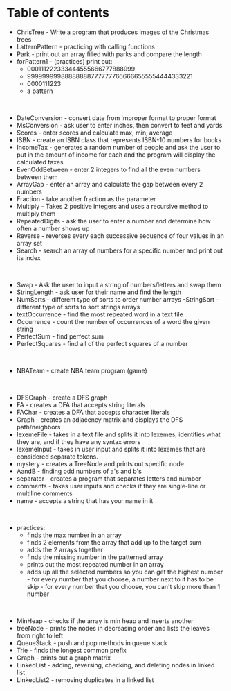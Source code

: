 # Table of contents

- ChrisTree - Write a program that produces images of the Christmas trees
- LatternPattern - practicing with calling functions
- Park - print out an array filled with parks and compare the length
- forPattern1 - (practices) print out: 
	- 000111222333444555666777888999
	- 999999999888888887777777666666555554444333221
	- 0000111223
	- a pattern
<br>

- DateConversion - convert date from improper format to proper format <br>
- MsConversion - ask user to enter inches, then convert to feet and yards <br>
- Scores - enter scores and calculate max, min, average <br>
- ISBN - create an ISBN class that represents ISBN-10 numbers for books <br>
- IncomeTax - generates a random number of people and ask the user to put in the amount of income for each and the program will display the calculated taxes <br>
- EvenOddBetween - enter 2 integers to find all the even numbers between them
- ArrayGap - enter an array and calculate the gap between every 2 numbers
- Fraction - take another fraction as the parameter
- Multiply - Takes 2 positive integers and uses a recursive method to multiply them
- RepeatedDigits - ask the user to enter a number and determine how often a number shows up
- Reverse - reverses every each successive sequence of four values in an array set
- Search - search an array of numbers for a specific number and print out its index
<br>

- Swap - Ask the user to input a string of numbers/letters and swap them
- StringLength - ask user for their name and find the length
- NumSorts - different type of sorts to order number arrays
-StringSort - different type of sorts to sort strings arrays
- textOccurrence - find the most repeated word in a text file
- Occurrence - count the number of occurrences of a word the given string
- PerfectSum - find perfect sum
- PerfectSquares - find all of the perfect squares of a number
<br>

- NBATeam - create NBA team program (game)
<br>

- DFSGraph - create a DFS graph
- FA - creates a DFA that accepts string literals
- FAChar - creates a DFA that accepts character literals
- Graph - creates an adjacency matrix and displays the DFS path/neighbors
- lexemeFile - takes in a text file and splits it into lexemes, identifies what they are, and if they have any syntax errors
- lexemeInput - takes in user input and splits it into lexemes that are considered separate tokens.
- mystery - creates a TreeNode and prints out specific node
- AandB - finding odd numbers of a's and b's
- separator - creates a program that separates letters and number
- comments - takes user inputs and checks if they are single-line or multiline comments
- name - accepts a string that has your name in it
<br>

- practices:
	- finds the max number in an array
	- finds 2 elements from the array that add up to the target sum
	- adds the 2 arrays together
	- finds the missing number in the patterned array
	- prints out the most repeated number in an array
	- adds up all the selected numbers so you can get the highest number
        	- for every number that you choose, a number next to it has to be skip
        	- for every number that you choose, you can't skip more than 1 number
<br>

- MinHeap - checks if the array is min heap and inserts another
- treeNode - prints the nodes in decreasing order and lists the leaves from right to left
- QueueStack - push and pop methods in queue stack
- Trie - finds the longest common prefix
- Graph - prints out a graph matrix
- LinkedList - adding, reversing, checking, and deleting nodes in linked list
- LinkedList2 - removing duplicates in a linked list
